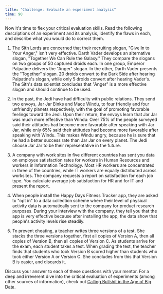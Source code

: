 ```yaml
---
title: "Challenge: Evaluate an experiment analysis"
time: 90
---
```


Now it's time to flex your critical evaluation skills. Read the following descriptions of an experiment and its analysis, identify the flaws in each, and describe what you would do to correct them.

 1. The Sith Lords are concerned that their recruiting slogan, "Give In to Your Anger," isn't very effective.  Darth Vader develops an alternative slogan, "Together We Can Rule the Galaxy."  They compare the slogans on two groups of 50 captured droids each.  In one group, Emperor Palpatine delivers the "Anger" slogan.  In the other, Darth Vader presents the "Together" slogan.  20 droids convert to the Dark Side after hearing Palpatine's slogan, while only 5 droids convert after hearing Vader's.  The Sith's data scientist concludes that "Anger" is a more effective slogan and should continue to be used.  

 2. In the past, the Jedi have had difficulty with public relations.  They send two envoys, Jar Jar Binks and Mace Windu, to four friendly and four unfriendly planets respectively, with the goal of promoting favorable feelings toward the Jedi.  Upon their return, the envoys learn that Jar Jar was much more effective than Windu: Over 75% of the people surveyed said their attitudes had become more favorable after speaking with Jar Jar, while only 65% said their attitudes had become more favorable after speaking with Windu.  This makes Windu angry, because he is sure that he had a better success rate than Jar Jar on every planet. The Jedi choose Jar Jar to be their representative in the future.

 3. A company with work sites in five different countries has sent you data on employee satisfaction rates for workers in Human Resources and workers in Information Technology.  Most HR workers are concentrated in three of the countries, while IT workers are equally distributed across worksites.  The company requests a report on satisfaction for each job type.  You calculate average job satisfaction for HR and for IT and present the report.

 4. When people install the Happy Days Fitness Tracker app, they are asked to "opt in" to a data collection scheme where their level of physical activity data is automatically sent to the company for product research purposes.  During your interview with the company, they tell you that the app is very effective because after installing the app, the data show that people's activity levels rise steadily.  

 5. To prevent cheating, a teacher writes three versions of a test.  She stacks the three versions together, first all copies of Version A, then all copies of Version B, then all copies of Version C. As students arrive for the exam, each student takes a test.  When grading the test, the teacher finds that students who took Version B scored higher than students who took either Version A or Version C.  She concludes from this that Version B is easier, and discards it.

    
Discuss your answer to each of these questions with your mentor.  For a deep and irreverent dive into the critical evaluation of experiments (among other sources of information), check out [Calling Bullshit in the Age of Big Data](http://callingbullshit.org/).

